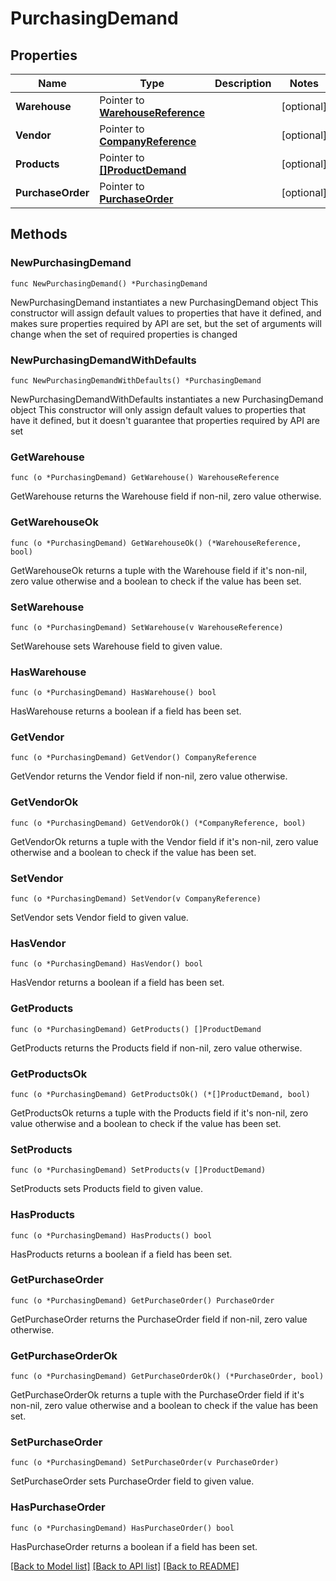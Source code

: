 # PurchasingDemand

## Properties

Name | Type | Description | Notes
------------ | ------------- | ------------- | -------------
**Warehouse** | Pointer to [**WarehouseReference**](WarehouseReference.md) |  | [optional] 
**Vendor** | Pointer to [**CompanyReference**](CompanyReference.md) |  | [optional] 
**Products** | Pointer to [**[]ProductDemand**](ProductDemand.md) |  | [optional] 
**PurchaseOrder** | Pointer to [**PurchaseOrder**](PurchaseOrder.md) |  | [optional] 

## Methods

### NewPurchasingDemand

`func NewPurchasingDemand() *PurchasingDemand`

NewPurchasingDemand instantiates a new PurchasingDemand object
This constructor will assign default values to properties that have it defined,
and makes sure properties required by API are set, but the set of arguments
will change when the set of required properties is changed

### NewPurchasingDemandWithDefaults

`func NewPurchasingDemandWithDefaults() *PurchasingDemand`

NewPurchasingDemandWithDefaults instantiates a new PurchasingDemand object
This constructor will only assign default values to properties that have it defined,
but it doesn't guarantee that properties required by API are set

### GetWarehouse

`func (o *PurchasingDemand) GetWarehouse() WarehouseReference`

GetWarehouse returns the Warehouse field if non-nil, zero value otherwise.

### GetWarehouseOk

`func (o *PurchasingDemand) GetWarehouseOk() (*WarehouseReference, bool)`

GetWarehouseOk returns a tuple with the Warehouse field if it's non-nil, zero value otherwise
and a boolean to check if the value has been set.

### SetWarehouse

`func (o *PurchasingDemand) SetWarehouse(v WarehouseReference)`

SetWarehouse sets Warehouse field to given value.

### HasWarehouse

`func (o *PurchasingDemand) HasWarehouse() bool`

HasWarehouse returns a boolean if a field has been set.

### GetVendor

`func (o *PurchasingDemand) GetVendor() CompanyReference`

GetVendor returns the Vendor field if non-nil, zero value otherwise.

### GetVendorOk

`func (o *PurchasingDemand) GetVendorOk() (*CompanyReference, bool)`

GetVendorOk returns a tuple with the Vendor field if it's non-nil, zero value otherwise
and a boolean to check if the value has been set.

### SetVendor

`func (o *PurchasingDemand) SetVendor(v CompanyReference)`

SetVendor sets Vendor field to given value.

### HasVendor

`func (o *PurchasingDemand) HasVendor() bool`

HasVendor returns a boolean if a field has been set.

### GetProducts

`func (o *PurchasingDemand) GetProducts() []ProductDemand`

GetProducts returns the Products field if non-nil, zero value otherwise.

### GetProductsOk

`func (o *PurchasingDemand) GetProductsOk() (*[]ProductDemand, bool)`

GetProductsOk returns a tuple with the Products field if it's non-nil, zero value otherwise
and a boolean to check if the value has been set.

### SetProducts

`func (o *PurchasingDemand) SetProducts(v []ProductDemand)`

SetProducts sets Products field to given value.

### HasProducts

`func (o *PurchasingDemand) HasProducts() bool`

HasProducts returns a boolean if a field has been set.

### GetPurchaseOrder

`func (o *PurchasingDemand) GetPurchaseOrder() PurchaseOrder`

GetPurchaseOrder returns the PurchaseOrder field if non-nil, zero value otherwise.

### GetPurchaseOrderOk

`func (o *PurchasingDemand) GetPurchaseOrderOk() (*PurchaseOrder, bool)`

GetPurchaseOrderOk returns a tuple with the PurchaseOrder field if it's non-nil, zero value otherwise
and a boolean to check if the value has been set.

### SetPurchaseOrder

`func (o *PurchasingDemand) SetPurchaseOrder(v PurchaseOrder)`

SetPurchaseOrder sets PurchaseOrder field to given value.

### HasPurchaseOrder

`func (o *PurchasingDemand) HasPurchaseOrder() bool`

HasPurchaseOrder returns a boolean if a field has been set.


[[Back to Model list]](../README.md#documentation-for-models) [[Back to API list]](../README.md#documentation-for-api-endpoints) [[Back to README]](../README.md)


